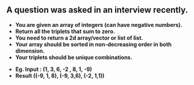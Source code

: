 ## A question was asked in an interview recently.
- **You are given an array of integers (can have negative numbers).** 
- **Return all the triplets that sum to zero.** 
- **You need to return a 2d array/vector or list of list.** 
- **Your array should be sorted in non-decreasing order in both dimension.** 
- **Your triplets should be unique combinations.**

* **Eg. Input : (1, 3, 6, -2 , 8, 1, -9)**
* **Result ((-9, 1, 8), (-9, 3,6), (-2, 1,1))**
